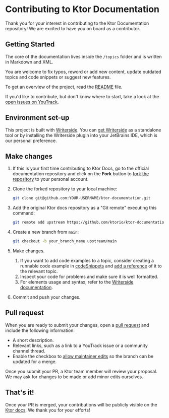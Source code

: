 # Contributing to Ktor Documentation

Thank you for your interest in contributing to the Ktor Documentation repository! We are excited to have you on board as
a contributor.

## Getting Started

The core of the documentation lives inside the `/topics` folder and is written in Markdown and XML.

You are welcome to fix typos, reword or add new content, update outdated topics and code snippets or suggest new
features.

To get an overview of the project, read the [README](README.md) file.

If you'd like to contribute, but don't know where to start, take a look at the [open issues
on YouTrack](https://youtrack.jetbrains.com/issues/KTOR?q=Subsystem:%20Docs%20%20State:%20Submitted%20%20Type:%20Bug).

## Environment set-up

This project is built with [Writerside](https://www.jetbrains.com/help/writerside/discover-writerside.html). You can
[get Writerside](https://www.jetbrains.com/writerside/download/#section=mac) as a standalone tool or by installing the
Writerside plugin into your JetBrains IDE, which is our
personal preference.

## Make changes

1. If this is your first time contributing to Ktor Docs, go to the official documentation repository and click on the
   **Fork** button to [fork the repository](https://github.com/ktorio/ktor-documentation/fork) to your personal account.
2. Clone the forked repository to your local machine:

   ```Bash
   git clone git@github.com:YOUR-USERNAME/ktor-documentation.git
   ```
3. Add the original Ktor docs repository as a "Git remote" executing this command:

   ```Bash
   git remote add upstream https://github.com/ktorio/ktor-documentation.git
   ```
4. Create a new branch from `main`:

   ```Bash
   git checkout -b your_branch_name upstream/main
   ```

5. Make changes.
    1. If you want to add code examples to a topic, consider creating a runnable code example
       in [codeSnippets](codeSnippets) and [add a reference](codeSnippets/README.md#referencing-code-snippets) of it to
       the relevant topic.
    2. Inspect your code for problems and make sure it is well formatted.
    3. For elements usage and syntax, refer to
       the [Writerside documentation](https://www.jetbrains.com/help/writerside/markup-reference.html#markdown).
6. Commit and push your changes.

## Pull request

When you are ready to submit your changes, open
a [pull request](https://docs.github.com/en/github/collaborating-with-issues-and-pull-requests/about-pull-requests) and
include the following information:

- A short description.
- Relevant links, such as a link to a YouTrack issue or a community channel thread.
- Enable the checkbox
  to [allow maintainer edits](https://docs.github.com/en/github/collaborating-with-issues-and-pull-requests/allowing-changes-to-a-pull-request-branch-created-from-a-fork)
  so the branch can be updated for a merge.

Once you submit your PR, a Ktor team member will review your proposal. We may ask for changes to be made or add minor
edits ourselves.

## That's it!

Once your PR is merged, your contributions will be publicly visible on the [Ktor docs](https://ktor.io/docs). We thank
you for your efforts!